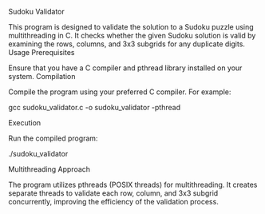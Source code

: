Sudoku Validator

This program is designed to validate the solution to a Sudoku puzzle using multithreading in C. It checks whether the given Sudoku solution is valid by examining the rows, columns, and 3x3 subgrids for any duplicate digits.
Usage
Prerequisites

Ensure that you have a C compiler and pthread library installed on your system.
Compilation

Compile the program using your preferred C compiler. For example:


gcc sudoku_validator.c -o sudoku_validator -pthread

Execution

Run the compiled program:

./sudoku_validator

Multithreading Approach

The program utilizes pthreads (POSIX threads) for multithreading. It creates separate threads to validate each row, column, and 3x3 subgrid concurrently, improving the efficiency of the validation process.
